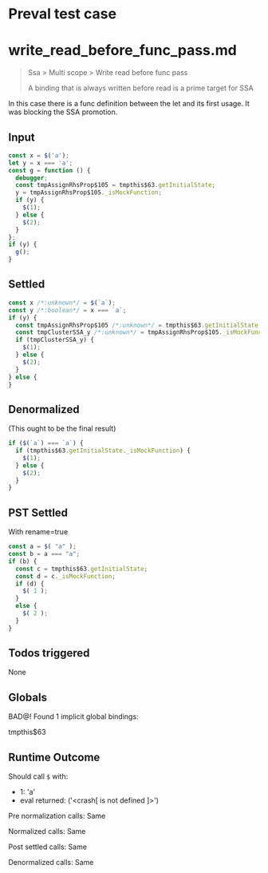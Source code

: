 # Preval test case

# write_read_before_func_pass.md

> Ssa > Multi scope > Write read before func pass
>
> A binding that is always written before read is a prime target for SSA

In this case there is a func definition between the let and its first usage. It was blocking the SSA promotion.

## Input

`````js filename=intro
const x = $('a');
let y = x === 'a';
const g = function () {
  debugger;
  const tmpAssignRhsProp$105 = tmpthis$63.getInitialState;
  y = tmpAssignRhsProp$105._isMockFunction;
  if (y) {
    $(1);
  } else {
    $(2);
  }
};
if (y) {
  g();
}
`````


## Settled


`````js filename=intro
const x /*:unknown*/ = $(`a`);
const y /*:boolean*/ = x === `a`;
if (y) {
  const tmpAssignRhsProp$105 /*:unknown*/ = tmpthis$63.getInitialState;
  const tmpClusterSSA_y /*:unknown*/ = tmpAssignRhsProp$105._isMockFunction;
  if (tmpClusterSSA_y) {
    $(1);
  } else {
    $(2);
  }
} else {
}
`````


## Denormalized
(This ought to be the final result)

`````js filename=intro
if ($(`a`) === `a`) {
  if (tmpthis$63.getInitialState._isMockFunction) {
    $(1);
  } else {
    $(2);
  }
}
`````


## PST Settled
With rename=true

`````js filename=intro
const a = $( "a" );
const b = a === "a";
if (b) {
  const c = tmpthis$63.getInitialState;
  const d = c._isMockFunction;
  if (d) {
    $( 1 );
  }
  else {
    $( 2 );
  }
}
`````


## Todos triggered


None


## Globals


BAD@! Found 1 implicit global bindings:

tmpthis$63


## Runtime Outcome


Should call `$` with:
 - 1: 'a'
 - eval returned: ('<crash[ <ref> is not defined ]>')

Pre normalization calls: Same

Normalized calls: Same

Post settled calls: Same

Denormalized calls: Same
